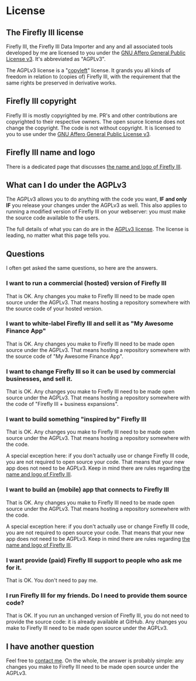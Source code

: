 # License

## The Firefly III license

Firefly III, the Firefly III Data Importer and any and all associated tools developed by me are licensed to you under the [GNU Affero General Public License v3](https://www.gnu.org/licenses/agpl-3.0.html.en). It's abbreviated as "AGPLv3".

The AGPLv3 license is a "[copyleft](https://en.wikipedia.org/wiki/Copyleft)" license. It grands you all kinds of freedom in relation to (copies of) Firefly III, with the requirement that the same rights be preserved in derivative works. 

## Firefly III copyright

Firefly III is mostly copyrighted by me. PR's and other contributions are copyrighted to their respective owners. The open source license does not change the copyright. The code is not without copyright. It is licensed to you to use under the [GNU Affero General Public License v3](https://www.gnu.org/licenses/agpl-3.0.html.en).

## Firefly III name and logo

There is a dedicated page that discusses [the name and logo of Firefly III](logo.md).

## What can I do under the AGPLv3

The AGPLv3 allows you to do anything with the code you want, **IF and only IF** you release your changes under the AGPLv3 as well. This also applies to running a modified version of Firefly III on your webserver: you must make the source code available to the users.

The full details of what you can do are in the [AGPLv3 license](https://www.gnu.org/licenses/agpl-3.0.html.en). The license is leading, no matter what this page tells you.

## Questions

I often get asked the same questions, so here are the answers.

### I want to run a commercial (hosted) version of Firefly III

That is OK. Any changes you make to Firefly III need to be made open source under the AGPLv3. That means hosting a repository somewhere with the source code of your hosted version.

### I want to white-label Firefly III and sell it as "My Awesome Finance App"

That is OK. Any changes you make to Firefly III need to be made open source under the AGPLv3. That means hosting a repository somewhere with the source code of "My Awesome Finance App".

### I want to change Firefly III so it can be used by commercial businesses, and sell it.

That is OK. Any changes you make to Firefly III need to be made open source under the AGPLv3. That means hosting a repository somewhere with the code of "Firefly III + business expansions".

### I want to build something "inspired by" Firefly III

That is OK. Any changes you make to Firefly III need to be made open source under the AGPLv3. That means hosting a repository somewhere with the code.

A special exception here: if you don't actually use or change Firefly III code, you are not required to open source your code. That means that your new app does not need to be AGPLv3. Keep in mind there are rules regarding [the name and logo of Firefly III](logo.md).

### I want to build an (mobile) app that connects to Firefly III

That is OK. Any changes you make to Firefly III need to be made open source under the AGPLv3. That means hosting a repository somewhere with the code.

A special exception here: if you don't actually use or change Firefly III code, you are not required to open source your code. That means that your new app does not need to be AGPLv3. Keep in mind there are rules regarding [the name and logo of Firefly III](logo.md).

### I want provide (paid) Firefly III support to people who ask me for it.

That is OK. You don't need to pay me.

### I run Firefly III for my friends. Do I need to provide them source code?

That is OK. If you run an unchanged version of Firefly III, you do not need to provide the source code: it is already available at GitHub. Any changes you make to Firefly III need to be made open source under the AGPLv3.

## I have another question

Feel free to [contact me](../other-pages/contact.md). On the whole, the answer is probably simple: any changes you make to Firefly III need to be made open source under the AGPLv3.